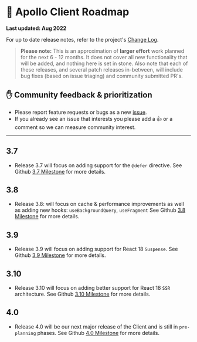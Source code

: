 # 🔮 Apollo Client Roadmap

**Last updated: Aug 2022**

For up to date release notes, refer to the project's [Change Log](https://github.com/apollographql/apollo-client/blob/main/CHANGELOG.md).

> **Please note:** This is an approximation of **larger effort** work planned for the next 6 - 12 months. It does not cover all new functionality that will be added, and nothing here is set in stone. Also note that each of these releases, and several patch releases in-between, will include bug fixes (based on issue triaging) and community submitted PR's.

## ✋ Community feedback & prioritization

- Please report feature requests or bugs as a new [issue](https://github.com/apollographql/apollo-client/issues/new/choose).
- If you already see an issue that interests you please add a 👍 or a comment so we can measure community interest.

---

## 3.7

- Release 3.7 will focus on adding support for the `@defer` directive. See Github [3.7 Milestone](https://github.com/apollographql/apollo-client/milestone/28) for more details.

## 3.8

- Release 3.8: will focus on cache & performance improvements as well as adding new hooks: `useBackgroundQuery`, `useFragment` See Github [3.8 Milestone](https://github.com/apollographql/apollo-client/milestone/30) for more details.

## 3.9

- Release 3.9 will focus on adding support for React 18 `Suspense`. See Github [3.9 Milestone](https://github.com/apollographql/apollo-client/milestone/32) for more details.

## 3.10

- Release 3.10 will focus on adding better support for React 18 `SSR` architecture. See Github [3.10 Milestone](https://github.com/apollographql/apollo-client/milestone/33) for more details.

## 4.0

- Release 4.0 will be our next major release of the Client and is still in `pre-planning` phases. See Github [4.0 Milestone](https://github.com/apollographql/apollo-client/milestone/31) for more details.
